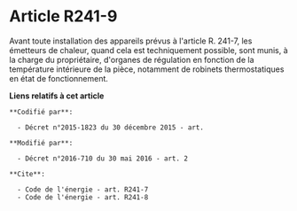 # Article R241-9

Avant toute installation des appareils prévus à l'article R. 241-7, les émetteurs de chaleur, quand cela est techniquement
possible, sont munis, à la charge du propriétaire, d'organes de régulation en fonction de la température intérieure de la
pièce, notamment de robinets thermostatiques en état de fonctionnement.

**Liens relatifs à cet article**

	**Codifié par**:

	  - Décret n°2015-1823 du 30 décembre 2015 - art.

	**Modifié par**:

	  - Décret n°2016-710 du 30 mai 2016 - art. 2

	**Cite**:

	  - Code de l'énergie - art. R241-7
	  - Code de l'énergie - art. R241-8
